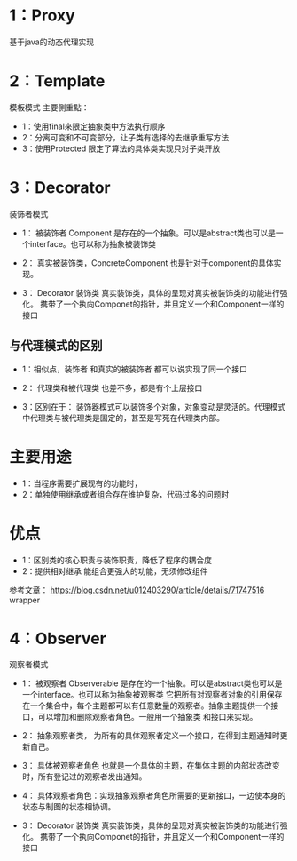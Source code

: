 


# 1：Proxy
基于java的动态代理实现


# 2：Template

模板模式
  主要側重點：
- 1：使用final來限定抽象类中方法执行顺序
- 2：分离可变和不可变部分，让子类有选择的去继承重写方法
- 3：使用Protected 限定了算法的具体类实现只对子类开放


# 3：Decorator

装饰者模式



- 1： 被装饰者 Component    是存在的一个抽象。可以是abstract类也可以是一个interface。也可以称为抽象被装饰类
- 2： 真实被装饰类，ConcreteComponent   也是针对于component的具体实现。

- 3： Decorator   装饰类  真实装饰类，具体的呈现对真实被装饰类的功能进行强化。
      携带了一个执向Componet的指针，并且定义一个和Component一样的接口

## 与代理模式的区别

- 1：相似点，装饰者 和真实的被装饰者 都可以说实现了同一个接口
- 2： 代理类和被代理类 也差不多，都是有个上层接口

- 3：区别在于：  装饰器模式可以装饰多个对象，对象变动是灵活的。代理模式中代理类与被代理类是固定的，甚至是写死在代理类内部。 



# 主要用途

- 1：当程序需要扩展现有的功能时，
- 2：单独使用继承或者组合存在维护复杂，代码过多的问题时

# 优点
- 1：区别类的核心职责与装饰职责，降低了程序的耦合度
- 2：提供相对继承 能组合更强大的功能，无须修改组件

参考文章： https://blog.csdn.net/u012403290/article/details/71747516   wrapper

# 4：Observer

观察者模式



- 1： 被观察者  Observerable     是存在的一个抽象。可以是abstract类也可以是一个interface。也可以称为抽象被观察类
      它把所有对观察者对象的引用保存在一个集合中，每个主题都可以有任意数量的观察者。抽象主题提供一个接口，可以增加和删除观察者角色。一般用一个抽象类     和接口来实现。
- 2： 抽象观察者类，  为所有的具体观察者定义一个接口，在得到主题通知时更新自己。
- 3： 具体被观察者角色  也就是一个具体的主题，在集体主题的内部状态改变时，所有登记过的观察者发出通知。
- 4： 具体观察者角色：实现抽象观察者角色所需要的更新接口，一边使本身的状态与制图的状态相协调。

- 3： Decorator   装饰类  真实装饰类，具体的呈现对真实被装饰类的功能进行强化。
      携带了一个执向Componet的指针，并且定义一个和Component一样的接口

